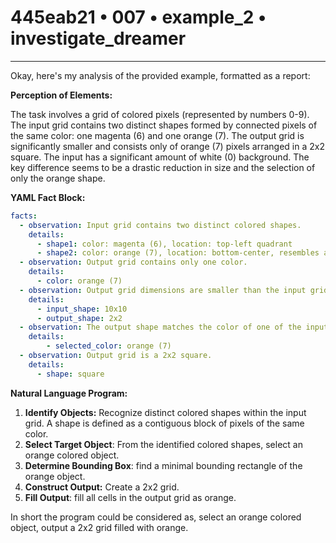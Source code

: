 # 445eab21 • 007 • example_2 • investigate_dreamer

---
Okay, here's my analysis of the provided example, formatted as a report:

**Perception of Elements:**

The task involves a grid of colored pixels (represented by numbers 0-9). The input grid contains two distinct shapes formed by connected pixels of the same color: one magenta (6) and one orange (7). The output grid is significantly smaller and consists only of orange (7) pixels arranged in a 2x2 square. The input has a significant amount of white (0) background. The key difference seems to be a drastic reduction in size and the selection of only the orange shape.

**YAML Fact Block:**



```yaml
facts:
  - observation: Input grid contains two distinct colored shapes.
    details:
      - shape1: color: magenta (6), location: top-left quadrant
      - shape2: color: orange (7), location: bottom-center, resembles a filled rectangle with a single-pixel wide "hole" in the middle
  - observation: Output grid contains only one color.
    details:
      - color: orange (7)
  - observation: Output grid dimensions are smaller than the input grid.
    details:
      - input_shape: 10x10
      - output_shape: 2x2
  - observation: The output shape matches the color of one of the input shapes.
    details:
        - selected_color: orange (7)
  - observation: Output grid is a 2x2 square.
    details:
      - shape: square
```



**Natural Language Program:**

1.  **Identify Objects:** Recognize distinct colored shapes within the input grid. A shape is defined as a contiguous block of pixels of the same color.
2.  **Select Target Object**: From the identified colored shapes, select an orange colored object.
3.  **Determine Bounding Box**: find a minimal bounding rectangle of the orange object.
4.  **Construct Output:** Create a 2x2 grid.
5. **Fill Output**: fill all cells in the output grid as orange.

In short the program could be considered as, select an orange colored object, output a 2x2 grid filled with orange.

